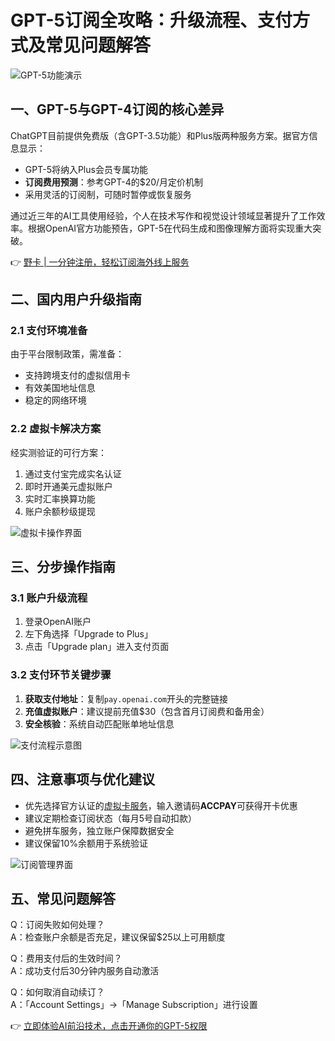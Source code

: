 # GPT-5订阅全攻略：升级流程、支付方式及常见问题解答

![GPT-5功能演示](https://bbtdd.com/wp-content/uploads/img/3728498591.webp)

## 一、GPT-5与GPT-4订阅的核心差异
ChatGPT目前提供免费版（含GPT-3.5功能）和Plus版两种服务方案。据官方信息显示：
- GPT-5将纳入Plus会员专属功能
- **订阅费用预测**：参考GPT-4的$20/月定价机制
- 采用灵活的订阅制，可随时暂停或恢复服务

通过近三年的AI工具使用经验，个人在技术写作和视觉设计领域显著提升了工作效率。根据OpenAI官方功能预告，GPT-5在代码生成和图像理解方面将实现重大突破。

👉 [野卡 | 一分钟注册，轻松订阅海外线上服务](https://bbtdd.com/yeka)

## 二、国内用户升级指南
### 2.1 支付环境准备
由于平台限制政策，需准备：
- 支持跨境支付的虚拟信用卡
- 有效美国地址信息
- 稳定的网络环境

### 2.2 虚拟卡解决方案
经实测验证的可行方案：
1. 通过支付宝完成实名认证
2. 即时开通美元虚拟账户
3. 实时汇率换算功能
4. 账户余额秒级提现

![虚拟卡操作界面](https://bbtdd.com/wp-content/uploads/img/37675279.webp)

## 三、分步操作指南
### 3.1 账户升级流程
1. 登录OpenAI账户 
2. 左下角选择「Upgrade to Plus」
3. 点击「Upgrade plan」进入支付页面

### 3.2 支付环节关键步骤
1. **获取支付地址**：复制`pay.openai.com`开头的完整链接
2. **充值虚拟账户**：建议提前充值$30（包含首月订阅费和备用金）
3. **安全核验**：系统自动匹配账单地址信息

![支付流程示意图](https://bbtdd.com/wp-content/uploads/img/66486652193.webp)

## 四、注意事项与优化建议
- 优先选择官方认证的[虚拟卡服务](https://bbtdd.com/yeka)，输入邀请码**ACCPAY**可获得开卡优惠
- 建议定期检查订阅状态（每月5号自动扣款）
- 避免拼车服务，独立账户保障数据安全
- 建议保留10%余额用于系统验证

![订阅管理界面](https://bbtdd.com/wp-content/uploads/img/0818480056945952.webp)

## 五、常见问题解答
Q：订阅失败如何处理？  
A：检查账户余额是否充足，建议保留$25以上可用额度

Q：费用支付后的生效时间？  
A：成功支付后30分钟内服务自动激活

Q：如何取消自动续订？  
A：「Account Settings」→「Manage Subscription」进行设置

👉 [立即体验AI前沿技术，点击开通你的GPT-5权限](https://bbtdd.com/yeka)